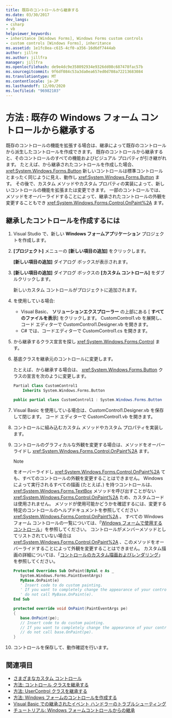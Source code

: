 ```yaml
---
title: 既存のコントロールから継承する
ms.date: 03/30/2017
dev_langs:
- csharp
- vb
helpviewer_keywords:
- inheritance [Windows Forms], Windows Forms custom controls
- custom controls [Windows Forms], inheritance
ms.assetid: 1e1fc8ea-c615-4cf0-a356-16d6df7444ab
author: jillre
ms.author: jillfra
manager: jillfra
ms.openlocfilehash: de9e4dc9e358092934e9326dd08c687478fac57b
ms.sourcegitcommit: 9f6df084c53a3da0ea657ed0d708a72213683084
ms.translationtype: MT
ms.contentlocale: ja-JP
ms.lasthandoff: 12/09/2020
ms.locfileid: "96982103"
---
```

# <a name="how-to-inherit-from-existing-windows-forms-controls"></a>方法 : 既存の Windows フォーム コントロールから継承する

既存のコントロールの機能を拡張する場合は、継承によって既存のコントロールから派生したコントロールを作成できます。 既存のコントロールから継承すると、そのコントロールのすべての機能およびビジュアル プロパティが引き継がれます。 たとえば、から継承されたコントロールを作成した場合、 <xref:System.Windows.Forms.Button> 新しいコントロールは標準コントロールとまったく同じように見え、動作し <xref:System.Windows.Forms.Button> ます。 その後で、カスタム メソッドやカスタム プロパティの実装によって、新しいコントロールの機能を拡張または変更できます。 一部のコントロールでは、メソッドをオーバーライドすることによって、継承されたコントロールの外観を変更することもでき <xref:System.Windows.Forms.Control.OnPaint%2A> ます。

## <a name="to-create-an-inherited-control"></a>継承したコントロールを作成するには

1. Visual Studio で、新しい **Windows フォームアプリケーション** プロジェクトを作成します。

1. **[プロジェクト]** メニューの **[新しい項目の追加]** をクリックします。

    **[新しい項目の追加]** ダイアログ ボックスが表示されます。

1. **[新しい項目の追加]** ダイアログ ボックスの **[カスタム コントロール]** をダブルクリックします。

    新しいカスタム コントロールがプロジェクトに追加されます。

1. を使用している場合:

    - Visual Basic、 **ソリューションエクスプローラー** の上部にある [ **すべてのファイルを表示**] をクリックします。 CustomControl1.vb を展開し、コード エディターで CustomControl1.Designer.vb を開きます。
    - C# では、コードエディターで CustomControl1.cs を開きます。

1. から継承するクラス宣言を探し <xref:System.Windows.Forms.Control> ます。

1. 基底クラスを継承元のコントロールに変更します。

     たとえば、から継承する場合は、 <xref:System.Windows.Forms.Button> クラスの宣言を次のように変更します。

    ```vb
    Partial Class CustomControl1
        Inherits System.Windows.Forms.Button
    ```

    ```csharp
    public partial class CustomControl1 : System.Windows.Forms.Button
    ```

1. Visual Basic を使用している場合は、CustomControl1.Designer.vb を保存して閉じます。 コード エディターで CustomControl1.vb を開きます。

1. コントロールに組み込むカスタム メソッドやカスタム プロパティを実装します。

1. コントロールのグラフィカルな外観を変更する場合は、メソッドをオーバーライドし <xref:System.Windows.Forms.Control.OnPaint%2A> ます。

    > [!NOTE]
    > をオーバーライドし <xref:System.Windows.Forms.Control.OnPaint%2A> ても、すべてのコントロールの外観を変更することはできません。 Windows によって実行されるすべての描画 (たとえば、) を持つコントロールは、 <xref:System.Windows.Forms.TextBox> メソッドを呼び出すことがない <xref:System.Windows.Forms.Control.OnPaint%2A> ため、カスタムコードは使用されません。 メソッドが使用可能かどうかを確認するには、変更する特定のコントロールのヘルプドキュメントを参照してください <xref:System.Windows.Forms.Control.OnPaint%2A> 。 すべての Windows フォーム コントロールの一覧については、「[Windows フォームで使用するコントロール](controls-to-use-on-windows-forms.md)」を参照してください。 コントロールがメンバーメソッドとしてリストされていない場合は <xref:System.Windows.Forms.Control.OnPaint%2A> 、このメソッドをオーバーライドすることによって外観を変更することはできません。 カスタム描画の詳細については、「[コントロールのカスタム描画およびレンダリング](custom-control-painting-and-rendering.md)」を参照してください。

    ```vb
    Protected Overrides Sub OnPaint(ByVal e As _
       System.Windows.Forms.PaintEventArgs)
       MyBase.OnPaint(e)
       ' Insert code to do custom painting.
       ' If you want to completely change the appearance of your control,
       ' do not call MyBase.OnPaint(e).
    End Sub
    ```

    ```csharp
    protected override void OnPaint(PaintEventArgs pe)
    {
       base.OnPaint(pe);
       // Insert code to do custom painting.
       // If you want to completely change the appearance of your control,
       // do not call base.OnPaint(pe).
    }
    ```

1. コントロールを保存して、動作確認を行います。

## <a name="see-also"></a>関連項目

- [さまざまなカスタム コントロール](varieties-of-custom-controls.md)
- [方法: コントロール クラスを継承する](how-to-inherit-from-the-control-class.md)
- [方法: UserControl クラスを継承する](how-to-inherit-from-the-usercontrol-class.md)
- [方法: Windows フォームのコントロールを作成する](how-to-author-controls-for-windows-forms.md)
- [Visual Basic での継承されたイベント ハンドラーのトラブルシューティング](/dotnet/visual-basic/programming-guide/language-features/events/troubleshooting-inherited-event-handlers)
- [チュートリアル: Windows フォームコントロールからの継承](walkthrough-inheriting-from-a-windows-forms-control-with-visual-csharp.md)
